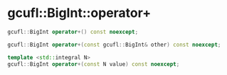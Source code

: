 # gcufl::BigInt::operator+
```cpp
gcufl::BigInt operator+() const noexcept;

gcufl::BigInt operator+(const gcufl::BigInt& other) const noexcept;

template <std::integral N>
gcufl::BigInt operator+(const N value) const noexcept;
```
